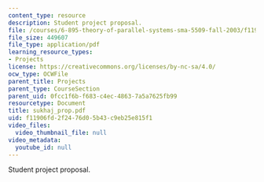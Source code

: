 ```yaml
---
content_type: resource
description: Student project proposal.
file: /courses/6-895-theory-of-parallel-systems-sma-5509-fall-2003/f11906fd2f2476d05b43c9eb25e815f1_sukhaj_prop.pdf
file_size: 449607
file_type: application/pdf
learning_resource_types:
- Projects
license: https://creativecommons.org/licenses/by-nc-sa/4.0/
ocw_type: OCWFile
parent_title: Projects
parent_type: CourseSection
parent_uid: 0fcc1f6b-f683-c4ec-4863-7a5a7625fb99
resourcetype: Document
title: sukhaj_prop.pdf
uid: f11906fd-2f24-76d0-5b43-c9eb25e815f1
video_files:
  video_thumbnail_file: null
video_metadata:
  youtube_id: null
---
```

Student project proposal.